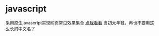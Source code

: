 # javascript
采用原生javascript实现网页常见效果集合
[点我看看](https://luoqaxa.github.io/javascript/30%20%E6%97%8B%E8%BD%AC%E6%9C%A8%E9%A9%AC%E8%BD%AE%E6%92%AD%E5%9B%BE/)
当初太年轻，再也不要用这么长的中文名了

